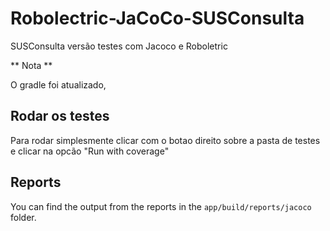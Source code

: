 # Robolectric-JaCoCo-SUSConsulta #
SUSConsulta versão testes com Jacoco e Roboletric

** Nota **

O gradle foi atualizado,

## Rodar os testes ##
Para rodar simplesmente clicar com o botao direito sobre a pasta de testes e clicar na opcão "Run with coverage"

## Reports ##
You can find the output from the reports in the `app/build/reports/jacoco` folder.

